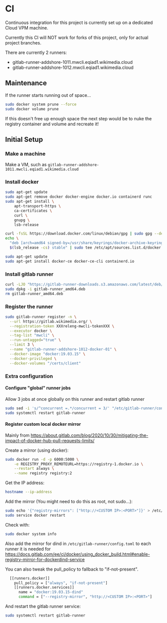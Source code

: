 # CI

Continuous integration for this project is currently set up on a dedicated Cloud VPM machine.

Currently this CI will NOT work for forks of this project, only for actual project branches.

There are currently 2 runners:
 - gitlab-runner-addshore-1011.mwcli.eqiad1.wikimedia.cloud
 - gitlab-runner-addshore-1012.mwcli.eqiad1.wikimedia.cloud

## Maintenance

If the runner starts running out of space...

```sh
sudo docker system prune --force
sudo docker volume prune
```

If this doesn't free up enough space the next step would be to nuke the registry container and volume and recreate it!

## Initial Setup

### Make a machine

Make a VM, such as `gitlab-runner-addshore-1011.mwcli.eqiad1.wikimedia.cloud`

### Install docker

```sh
sudo apt-get update
sudo apt-get remove docker docker-engine docker.io containerd runc
sudo apt-get install \
    apt-transport-https \
    ca-certificates \
    curl \
    gnupg \
    lsb-release

curl -fsSL https://download.docker.com/linux/debian/gpg | sudo gpg --dearmor -o /usr/share/keyrings/docker-archive-keyring.gpg
echo \
  "deb [arch=amd64 signed-by=/usr/share/keyrings/docker-archive-keyring.gpg] https://download.docker.com/linux/debian \
  $(lsb_release -cs) stable" | sudo tee /etc/apt/sources.list.d/docker.list > /dev/null

sudo apt-get update
sudo apt-get install docker-ce docker-ce-cli containerd.io
```

### Install gitlab runner

```sh
curl -LJO "https://gitlab-runner-downloads.s3.amazonaws.com/latest/deb/gitlab-runner_amd64.deb"
sudo dpkg -i gitlab-runner_amd64.deb
rm gitlab-runner_amd64.deb
```

### Register the runner

```sh
sudo gitlab-runner register -n \
  --url https://gitlab.wikimedia.org/ \
  --registration-token XXXreleng-mwcli-tokenXXX \
  --executor docker \
  --tag-list "mwcli" \
  --run-untagged="true" \
  --limit 3 \
  --name "gitlab-runner-addshore-1012-docker-01" \
  --docker-image "docker:19.03.15" \
  --docker-privileged \
  --docker-volumes "/certs/client"
```

### Extra configuration

#### Configure "global" runner jobs

Allow 3 jobs at once globally on this runner and restart gitlab runner

```sh
sudo sed -i 's/^concurrent =.*/concurrent = 3/' "/etc/gitlab-runner/config.toml"
sudo systemctl restart gitlab-runner
```

#### Register custom local docker mirror

Mainly from https://about.gitlab.com/blog/2020/10/30/mitigating-the-impact-of-docker-hub-pull-requests-limits/

Create a mirror (using docker):

```sh
sudo docker run -d -p 6000:5000 \
    -e REGISTRY_PROXY_REMOTEURL=https://registry-1.docker.io \
    --restart always \
    --name registry registry:2
```

Get the IP address:

```sh
hostname --ip-address
```

Add the mirror (You might need to do this as root, not sudo...):

```sh
sudo echo '{"registry-mirrors": ["http://<CUSTOM IP>:<PORT>"]}' > /etc/docker/daemon.json
sudo service docker restart
```

Check with:

```sh
sudo docker system info
```

Also add the mirror for dind in `/etc/gitlab-runner/config.toml` to each runner it is needed for
https://docs.gitlab.com/ee/ci/docker/using_docker_build.html#enable-registry-mirror-for-dockerdind-service

You can also tweak the pull_policy to fallback to "if-not-present".

```sh
  [[runners.docker]]
    pull_policy = ["always", "if-not-present"]
    [[runners.docker.services]]
      name = "docker:19.03.15-dind"
      command = ["--registry-mirror", "http://<CUSTOM IP>:<PORT>"]
```

And restart the gitlab runner service:

```sh
sudo systemctl restart gitlab-runner
```

